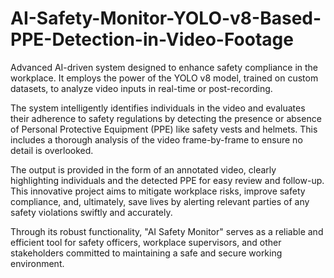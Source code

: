 # AI-Safety-Monitor-YOLO-v8-Based-PPE-Detection-in-Video-Footage
Advanced AI-driven system designed to enhance safety compliance in the workplace. It employs the power of the YOLO v8 model, trained on custom datasets, to analyze video inputs in real-time or post-recording.

The system intelligently identifies individuals in the video and evaluates their adherence to safety regulations by detecting the presence or absence of Personal Protective Equipment (PPE) like safety vests and helmets. This includes a thorough analysis of the video frame-by-frame to ensure no detail is overlooked.

The output is provided in the form of an annotated video, clearly highlighting individuals and the detected PPE for easy review and follow-up. This innovative project aims to mitigate workplace risks, improve safety compliance, and, ultimately, save lives by alerting relevant parties of any safety violations swiftly and accurately.

Through its robust functionality, "AI Safety Monitor" serves as a reliable and efficient tool for safety officers, workplace supervisors, and other stakeholders committed to maintaining a safe and secure working environment.
